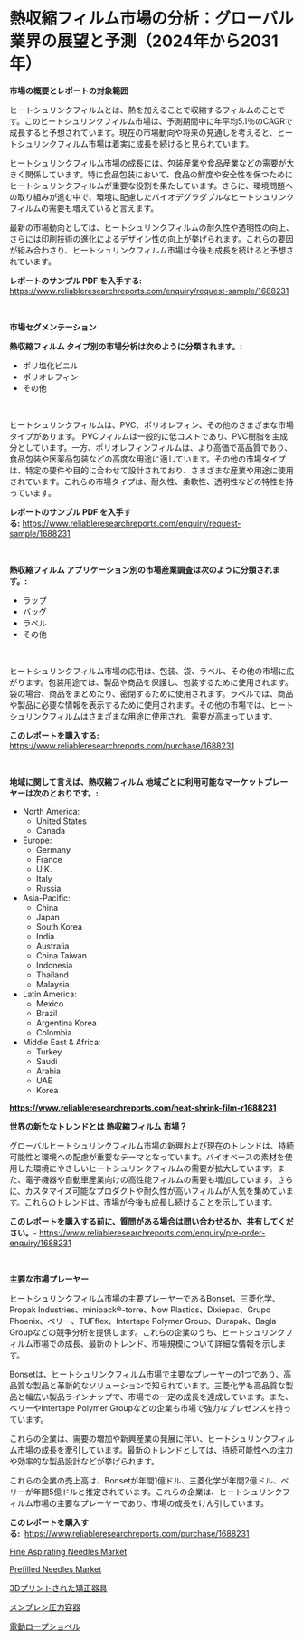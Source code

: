 <p><h1>熱収縮フィルム市場の分析：グローバル業界の展望と予測（2024年から2031年）</h1></p><p><strong>市場の概要とレポートの対象範囲</strong></p>
<p><p>ヒートシュリンクフィルムとは、熱を加えることで収縮するフィルムのことです。このヒートシュリンクフィルム市場は、予測期間中に年平均5.1％のCAGRで成長すると予想されています。現在の市場動向や将来の見通しを考えると、ヒートシュリンクフィルム市場は着実に成長を続けると見られています。</p><p>ヒートシュリンクフィルム市場の成長には、包装産業や食品産業などの需要が大きく関係しています。特に食品包装において、食品の鮮度や安全性を保つためにヒートシュリンクフィルムが重要な役割を果たしています。さらに、環境問題への取り組みが進む中で、環境に配慮したバイオデグラダブルなヒートシュリンクフィルムの需要も増えていると言えます。</p><p>最新の市場動向としては、ヒートシュリンクフィルムの耐久性や透明性の向上、さらには印刷技術の進化によるデザイン性の向上が挙げられます。これらの要因が組み合わさり、ヒートシュリンクフィルム市場は今後も成長を続けると予想されています。</p></p>
<p><strong>レポートのサンプル PDF を入手する:</strong> <a href="https://www.reliableresearchreports.com/enquiry/request-sample/1688231">https://www.reliableresearchreports.com/enquiry/request-sample/1688231</a></p>
<p>&nbsp;</p>
<p><strong>市場セグメンテーション</strong></p>
<p><strong>熱収縮フィルム タイプ別の市場分析は次のように分類されます。:</strong></p>
<p><ul><li>ポリ塩化ビニル</li><li>ポリオレフィン</li><li>その他</li></ul></p>
<p>&nbsp;</p>
<p><p>ヒートシュリンクフィルムは、PVC、ポリオレフィン、その他のさまざまな市場タイプがあります。 PVCフィルムは一般的に低コストであり、PVC樹脂を主成分としています。一方、ポリオレフィンフィルムは、より高価で高品質であり、食品包装や医薬品包装などの高度な用途に適しています。その他の市場タイプは、特定の要件や目的に合わせて設計されており、さまざまな産業や用途に使用されています。これらの市場タイプは、耐久性、柔軟性、透明性などの特性を持っています。</p></p>
<p><strong>レポートのサンプル PDF を入手する:</strong>&nbsp;<a href="https://www.reliableresearchreports.com/enquiry/request-sample/1688231">https://www.reliableresearchreports.com/enquiry/request-sample/1688231</a></p>
<p>&nbsp;</p>
<p><strong> 熱収縮フィルム アプリケーション別の市場産業調査は次のように分類されます。:</strong></p>
<p><ul><li>ラップ</li><li>バッグ</li><li>ラベル</li><li>その他</li></ul></p>
<p>&nbsp;</p>
<p><p>ヒートシュリンクフィルム市場の応用は、包装、袋、ラベル、その他の市場に広がります。包装用途では、製品や商品を保護し、包装するために使用されます。袋の場合、商品をまとめたり、密閉するために使用されます。ラベルでは、商品や製品に必要な情報を表示するために使用されます。その他の市場では、ヒートシュリンクフィルムはさまざまな用途に使用され、需要が高まっています。</p></p>
<p><strong>このレポートを購入する:</strong>&nbsp; <a href="https://www.reliableresearchreports.com/purchase/1688231">https://www.reliableresearchreports.com/purchase/1688231</a></p>
<p>&nbsp;</p>
<p><strong>地域に関して言えば、熱収縮フィルム 地域ごとに利用可能なマーケットプレーヤーは次のとおりです。:</strong></p>
<p><ul>
    <li>
        North America:
        <ul>
            <li>United States</li>
            <li>Canada</li>
        </ul>
    </li>
    <li>
        Europe:
        <ul>
            <li>Germany</li>
            <li>France</li>
            <li>U.K.</li>
            <li>Italy</li>
            <li>Russia</li>
        </ul>
    </li>
    <li>
        Asia-Pacific:
        <ul>
            <li>China</li>
            <li>Japan</li>
            <li>South Korea</li>
            <li>India</li>
            <li>Australia</li>
            <li>China Taiwan</li>
            <li>Indonesia</li>
            <li>Thailand</li>
            <li>Malaysia</li>
        </ul>
    </li>
    <li>
        Latin America:
        <ul>
            <li>Mexico</li>
            <li>Brazil</li>
            <li>Argentina Korea</li>
            <li>Colombia</li>
        </ul>
    </li>
    <li>
        Middle East & Africa:
        <ul>
            <li>Turkey</li>
            <li>Saudi</li>
            <li>Arabia</li>
            <li>UAE</li>
            <li>Korea</li>
        </ul>
    </li>
    </ul></p>
<p><strong><a href="https://www.reliableresearchreports.com/heat-shrink-film-r1688231">https://www.reliableresearchreports.com/heat-shrink-film-r1688231</a></strong>&nbsp;</p>
<p><strong>世界の新たなトレンドとは 熱収縮フィルム 市場？</strong></p>
<p><p>グローバルヒートシュリンクフィルム市場の新興および現在のトレンドは、持続可能性と環境への配慮が重要なテーマとなっています。バイオベースの素材を使用した環境にやさしいヒートシュリンクフィルムの需要が拡大しています。また、電子機器や自動車産業向けの高性能フィルムの需要も増加しています。さらに、カスタマイズ可能なプロダクトや耐久性が高いフィルムが人気を集めています。これらのトレンドは、市場が今後も成長し続けることを示しています。</p></p>
<p><strong>このレポートを購入する前に、質問がある場合は問い合わせるか、共有してください。</strong>- <a href="https://www.reliableresearchreports.com/enquiry/pre-order-enquiry/1688231">https://www.reliableresearchreports.com/enquiry/pre-order-enquiry/1688231</a></p>
<p>&nbsp;</p>
<p><strong>主要な市場プレーヤー</strong></p>
<p><p>ヒートシュリンクフィルム市場の主要プレーヤーであるBonset、三菱化学、Propak Industries、minipack®-torre、Now Plastics、Dixiepac、Grupo Phoenix、ベリー、TUFflex、Intertape Polymer Group、Durapak、Bagla Groupなどの競争分析を提供します。これらの企業のうち、ヒートシュリンクフィルム市場での成長、最新のトレンド、市場規模について詳細な情報を示します。</p><p>Bonsetは、ヒートシュリンクフィルム市場で主要なプレーヤーの1つであり、高品質な製品と革新的なソリューションで知られています。三菱化学も高品質な製品と幅広い製品ラインナップで、市場での一定の成長を達成しています。また、ベリーやIntertape Polymer Groupなどの企業も市場で強力なプレゼンスを持っています。</p><p>これらの企業は、需要の増加や新興産業の発展に伴い、ヒートシュリンクフィルム市場の成長を牽引しています。最新のトレンドとしては、持続可能性への注力や効率的な製品設計などが挙げられます。</p><p>これらの企業の売上高は、Bonsetが年間1億ドル、三菱化学が年間2億ドル、ベリーが年間5億ドルと推定されています。これらの企業は、ヒートシュリンクフィルム市場の主要なプレーヤーであり、市場の成長をけん引しています。</p></p>
<p><strong>このレポートを購入する:</strong>&nbsp;&nbsp;<a href="https://www.reliableresearchreports.com/purchase/1688231">https://www.reliableresearchreports.com/purchase/1688231</a></p>
<p><p><a href="https://github.com/myacatherineblakecaczo9vcsw/Market-Research-Report-List-2/blob/main/fine-aspirating-needles-market.md">Fine Aspirating Needles Market</a></p><p><a href="https://github.com/okotobwrhuteie/Market-Research-Report-List-2/blob/main/prefilled-needles-market.md">Prefilled Needles Market</a></p><p><a href="https://medium.com/@diegoskiles2023/3d%E3%83%97%E3%83%AA%E3%83%B3%E3%83%88%E3%81%95%E3%82%8C%E3%81%9F%E6%95%B4%E5%BD%A2%E5%99%A8%E5%B8%82%E5%A0%B4%E3%81%AE%E8%A6%8F%E6%A8%A1%E3%81%AF-%E3%82%B0%E3%83%AD%E3%83%BC%E3%83%90%E3%83%AB%E7%94%A3%E6%A5%AD%E3%81%AB%E3%81%8A%E3%81%91%E3%82%8B%E6%9C%80%E9%81%A9%E3%81%AA%E3%83%9E%E3%83%BC%E3%82%B1%E3%83%86%E3%82%A3%E3%83%B3%E3%82%B0%E3%83%81%E3%83%A3%E3%83%8D%E3%83%AB%E3%82%92%E6%98%8E%E3%82%89%E3%81%8B%E3%81%AB%E3%81%99%E3%82%8B-6f2e1bc00b6b">3Dプリントされた矯正器具</a></p><p><a href="https://medium.com/@diegoskiles2023/%E8%86%9C%E5%9C%A7%E5%8A%9B%E5%AE%B9%E5%99%A8%E5%B8%82%E5%A0%B4%E8%A6%8F%E6%A8%A1%E3%81%AF-%E3%82%B0%E3%83%AD%E3%83%BC%E3%83%90%E3%83%AB%E7%94%A3%E6%A5%AD%E3%81%AB%E3%81%8A%E3%81%91%E3%82%8B%E6%9C%80%E9%81%A9%E3%81%AA%E3%83%9E%E3%83%BC%E3%82%B1%E3%83%86%E3%82%A3%E3%83%B3%E3%82%B0%E3%83%81%E3%83%A3%E3%83%8D%E3%83%AB%E3%82%92%E6%98%8E%E3%82%89%E3%81%8B%E3%81%AB%E3%81%99%E3%82%8B-e42bd8a1a865">メンブレン圧力容器</a></p><p><a href="https://github.com/SarahFahey88/Market-Research-Report-List-1/blob/main/430028923185.md">電動ロープショベル</a></p></p>